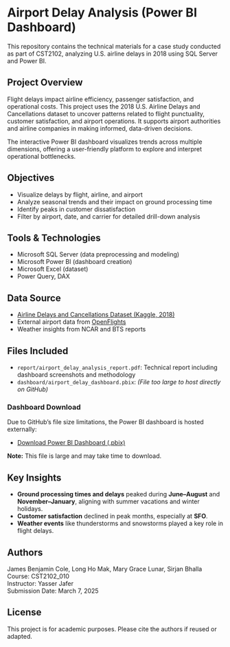 # Airport Delay Analysis (Power BI Dashboard)

This repository contains the technical materials for a case study conducted as part of CST2102, analyzing U.S. airline delays in 2018 using SQL Server and Power BI.

## Project Overview

Flight delays impact airline efficiency, passenger satisfaction, and operational costs. This project uses the 2018 U.S. Airline Delays and Cancellations dataset to uncover patterns related to flight punctuality, customer satisfaction, and airport operations. It supports airport authorities and airline companies in making informed, data-driven decisions.

The interactive Power BI dashboard visualizes trends across multiple dimensions, offering a user-friendly platform to explore and interpret operational bottlenecks.

## Objectives

- Visualize delays by flight, airline, and airport
- Analyze seasonal trends and their impact on ground processing time
- Identify peaks in customer dissatisfaction
- Filter by airport, date, and carrier for detailed drill-down analysis

## Tools & Technologies

- Microsoft SQL Server (data preprocessing and modeling)
- Microsoft Power BI (dashboard creation)
- Microsoft Excel (dataset)
- Power Query, DAX

## Data Source

- [Airline Delays and Cancellations Dataset (Kaggle, 2018)](https://www.kaggle.com/datasets/yuanyuwendymu/airline-delay-and-cancellation-data-2009-2018?resource=download)
- External airport data from [OpenFlights](https://openflights.org/data.html)
- Weather insights from NCAR and BTS reports

## Files Included

- `report/airport_delay_analysis_report.pdf`: Technical report including dashboard screenshots and methodology
- `dashboard/airport_delay_dashboard.pbix`: *(File too large to host directly on GitHub)*

### Dashboard Download

Due to GitHub’s file size limitations, the Power BI dashboard is hosted externally:

- [Download Power BI Dashboard (.pbix)](https://drive.google.com/file/d/1yV1rK773PYPTZNCY6X-ieCdXwAmx-t4J/view?usp=sharing)

**Note:** This file is large and may take time to download.

## Key Insights

- **Ground processing times and delays** peaked during **June–August** and **November–January**, aligning with summer vacations and winter holidays.
- **Customer satisfaction** declined in peak months, especially at **SFO**.
- **Weather events** like thunderstorms and snowstorms played a key role in flight delays.

## Authors

James Benjamin Cole, Long Ho Mak, Mary Grace Lunar, Sirjan Bhalla  
Course: CST2102_010  
Instructor: Yasser Jafer  
Submission Date: March 7, 2025

## License

This project is for academic purposes. Please cite the authors if reused or adapted.
